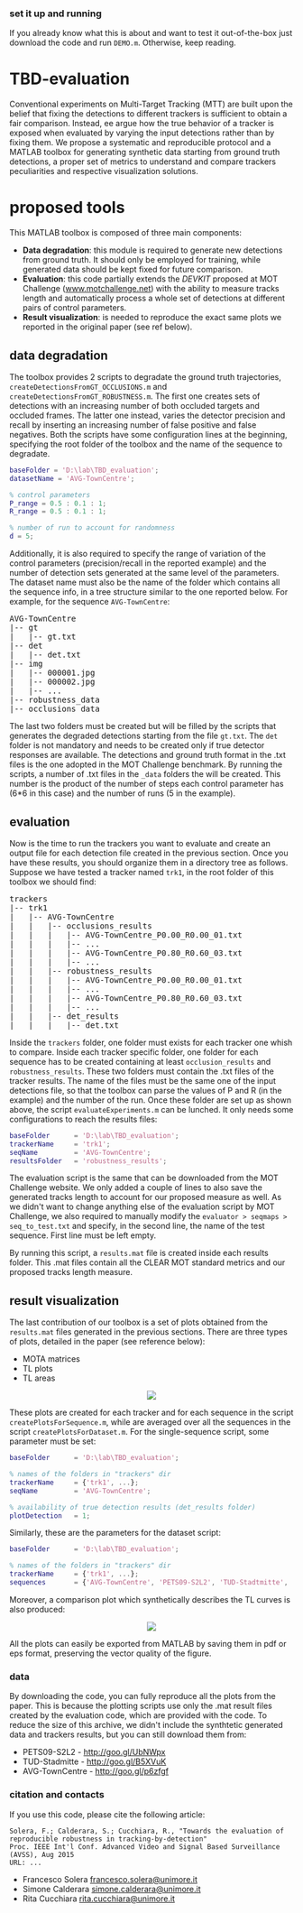 ### set it up and running
If you already know what this is about and want to test it out-of-the-box just download the code and run `DEMO.m`. Otherwise, keep reading.

# TBD-evaluation
Conventional experiments on Multi-Target Tracking (MTT) are built upon the belief that fixing the detections to different trackers is sufficient to obtain a fair comparison. Instead, ee argue how the true behavior of a tracker is exposed when evaluated by varying the input detections rather than by fixing them. We propose a systematic and reproducible protocol and a MATLAB toolbox for generating synthetic data starting from ground truth detections, a proper set of metrics to understand and compare trackers peculiarities and respective visualization solutions.

# proposed tools
This MATLAB toolbox is composed of three main components:
* **Data degradation**: this module is required to generate new detections from ground truth. It should only be employed for training, while generated data should be kept fixed for future comparison.
* **Evaluation**: this code partially extends the *DEVKIT* proposed at MOT Challenge (www.motchallenge.net) with the ability to measure tracks length and automatically process a whole set of detections at different pairs of control parameters.
* **Result visualization**: is needed to reproduce the exact same plots we reported in the original paper (see ref below).

## data degradation
The toolbox provides 2 scripts to degradate the ground truth trajectories, `createDetectionsFromGT_OCCLUSIONS.m` and `createDetectionsFromGT_ROBUSTNESS.m`. The first one creates sets of detections with an increasing number of both occluded targets and occluded frames. The latter one instead, varies the detector precision and recall by inserting an increasing number of false positive and false negatives. Both the scripts have some configuration lines at the beginning, specifying the root folder of the toolbox and the name of the sequence to degradate.

```matlab
baseFolder = 'D:\lab\TBD_evaluation';
datasetName = 'AVG-TownCentre';

% control parameters
P_range = 0.5 : 0.1 : 1;
R_range = 0.5 : 0.1 : 1;

% number of run to account for randomness
d = 5;
```

Additionally, it is also required to specify the range of variation of the control parameters (precision/recall in the reported example) and the number of detection sets generated at the same level of the parameters. The dataset name must also be the name of the folder which contains all the sequence info, in a tree structure similar to the one reported below. For example, for the sequence `AVG-TownCentre`:

<pre>
AVG-TownCentre
|-- gt
|   |-- gt.txt
|-- det
|   |-- det.txt
|-- img
|   |-- 000001.jpg
|   |-- 000002.jpg
|   |-- ...
|-- robustness_data
|-- occlusions_data
</pre>

The last two folders must be created but will be filled by the scripts that generates the degraded detections starting from the file `gt.txt`. The `det` folder is not mandatory and needs to be created only if true detector responses are available. The detections and ground truth format in the .txt files is the one adopted in the MOT Challenge benchmark. By running the scripts, a number of .txt files in the `_data` folders the will be created. This number is the product of the number of steps each control parameter has (6*6 in this case) and the number of runs (5 in the example).

## evaluation
Now is the time to run the trackers you want to evaluate and create an output file for each detection file created in the previous section. Once you have these results, you should organize them in a directory tree as follows. Suppose we have tested a tracker named `trk1`, in the root folder of this toolbox we should find:

<pre>
trackers
|-- trk1
|   |-- AVG-TownCentre
|   |   |-- occlusions_results
|   |   |   |-- AVG-TownCentre_P0.00_R0.00_01.txt
|   |   |   |-- ...
|   |   |   |-- AVG-TownCentre_P0.80_R0.60_03.txt
|   |   |   |-- ...
|   |   |-- robustness_results
|   |   |   |-- AVG-TownCentre_P0.00_R0.00_01.txt
|   |   |   |-- ...
|   |   |   |-- AVG-TownCentre_P0.80_R0.60_03.txt
|   |   |   |-- ...
|   |   |-- det_results
|   |   |   |-- det.txt
</pre>

Inside the `trackers` folder, one folder must exists for each tracker one whish to compare. Inside each tracker specific folder, one folder for each sequence has to be created containing at least `occlusion_results` and `robustness_results`. These two folders must contain the .txt files of the tracker results. The name of the files must be the same one of the input detections file, so that the toolbox can parse the values of P and R (in the example) and the number of the run. Once these folder are set up as shown above, the script `evaluateExperiments.m` can be lunched. It only needs some configurations to reach the results files:
```matlab
baseFolder      = 'D:\lab\TBD_evaluation';
trackerName     = 'trk1';
seqName         = 'AVG-TownCentre';
resultsFolder   = 'robustness_results';
```
The evaluation script is the same that can be downloaded from the MOT Challenge website. We only added a couple of lines to also save the generated tracks length to account for our proposed measure as well. As we didn't want to change anything else of the evaluation script by MOT Challenge, we also required to manually modify the `evaluator > seqmaps > seq_to_test.txt` and specify, in the second line, the name of the test sequence. First line must be left empty.

By running this script, a `results.mat` file is created inside each results folder. This .mat files contain all the CLEAR MOT standard metrics and our proposed tracks length measure.

## result visualization
The last contribution of our toolbox is a set of plots obtained from the `results.mat` files generated in the previous sections. There are three types of plots, detailed in the paper (see reference below):
- MOTA matrices
- TL plots
- TL areas

<!-- The MOTA matrices describe how good a tracker is at retrieving true positives, rejecting false detections proposed by the detector and at the same time producing continuous tracks, also accounting for ID switches. Track Length (TL), instead, is the proposed metric and measures the longest sequence of frames in which each GT track was continuously and successfully tracked. So it is a value for each track. Results are then sorted in descending order in a survival curve-like plot. -->

<p align="center">
  <img src="http://imagelab.ing.unimore.it/TBD-evaluation/images/MOTA-TL.png" />
</p>

These plots are created for each tracker and for each sequence in the script `createPlotsForSequence.m`, while are averaged over all the sequences in the script `createPlotsForDataset.m`. For the single-sequence script, some parameter must be set:
```matlab
baseFolder      = 'D:\lab\TBD_evaluation';

% names of the folders in "trackers" dir
trackerName     = {'trk1', ...};
seqName         = 'AVG-TownCentre';

% availability of true detection results (det_results folder)
plotDetection   = 1;
```
Similarly, these are the parameters for the dataset script:
```matlab
baseFolder      = 'D:\lab\TBD_evaluation';

% names of the folders in "trackers" dir
trackerName     = {'trk1', ...};
sequences       = {'AVG-TownCentre', 'PETS09-S2L2', 'TUD-Stadtmitte', ...};
```

Moreover, a comparison plot which synthetically describes the TL curves is also produced:
<p align="center">
  <img src="http://imagelab.ing.unimore.it/TBD-evaluation/images/comparison.png" />
</p>

All the plots can easily be exported from MATLAB by saving them in pdf or eps format, preserving the vector quality of the figure.

### data
By downloading the code, you can fully reproduce all the plots from the paper. This is because the plotting scripts use only the .mat result files created by the evaluation code, which are provided with the code. To reduce the size of this archive, we didn't include the synthtetic generated data and trackers results, but you can still download them from:
* PETS09-S2L2 - http://goo.gl/UbNWpx
* TUD-Stadmitte - http://goo.gl/B5XVuK
* AVG-TownCentre - http://goo.gl/p6zfgf

### citation and contacts
If you use this code, please cite the following article:

```
Solera, F.; Calderara, S.; Cucchiara, R., "Towards the evaluation of reproducible robustness in tracking-by-detection"
Proc. IEEE Int'l Conf. Advanced Video and Signal Based Surveillance (AVSS), Aug 2015
URL: ...
```

- Francesco Solera    francesco.solera@unimore.it
- Simone Calderara    simone.calderara@unimore.it
- Rita Cucchiara        rita.cucchiara@unimore.it
